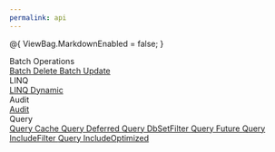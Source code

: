 ```yaml
---
permalink: api
---
```

@{
    ViewBag.MarkdownEnabled = false;
}
<div class="row">
    <div class="col">
        <div class="card card-z">
            <div class="card-header">Batch Operations</div>
            <div class="card-body">
                <a class="navbar-brand" href="{{ site.github.url }}/batch-delete">
                    Batch Delete
                </a>
                <a class="navbar-brand" href="{{ site.github.url }}/batch-update">
                    Batch Update
                </a>
            </div>
        </div>
    </div>
    <div class="col">
        <div class="card card-z">
            <div class="card-header">LINQ</div>
            <div class="card-body">
                <a class="navbar-brand" href="{{ site.github.url }}/linq-dynamic">
                    LINQ Dynamic
                </a>
            </div>
        </div>
    </div>
    <div class="col">
        <div class="card  card-z">
            <div class="card-header">Audit</div>
            <div class="card-body">
                <a class="navbar-brand" href="{{ site.github.url }}/audit">
                    Audit
                </a>
            </div>
        </div>
    </div>
    <div class="col">
        <div class="card card-z">
            <div class="card-header">Query</div>
            <div class="card-body">
                <a class="navbar-brand" href="{{ site.github.url }}/query-cache">
                    Query Cache
                </a>
                <a class="navbar-brand" href="{{ site.github.url }}/query-deferred">
                    Query Deferred
                </a>
                <a class="navbar-brand" href="{{ site.github.url }}/query-db-set-filter">
                    Query DbSetFilter
                </a>
                <a class="navbar-brand" href="{{ site.github.url }}/query-future">
                    Query Future
                </a>
                <a class="navbar-brand" href="{{ site.github.url }}/query-include-filter">
                    Query IncludeFilter
                </a>
                <a class="navbar-brand" href="{{ site.github.url }}/query-include-optimized">
                    Query IncludeOptimized
                </a>
            </div>
        </div>
    </div>
</div>